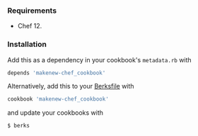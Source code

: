 ### Requirements

- Chef 12.

### Installation

Add this as a dependency in your cookbook's `metadata.rb` with

```ruby
depends 'makenew-chef_cookbook'
```

Alternatively, add this to your [Berksfile][Berkshelf] with

```ruby
cookbook 'makenew-chef_cookbook'
```

and update your cookbooks with

```
$ berks
```

[Berkshelf]: http://berkshelf.com/
